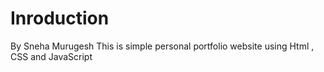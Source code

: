 # Inroduction 

By Sneha Murugesh
This is simple personal portfolio website using Html , CSS and JavaScript
